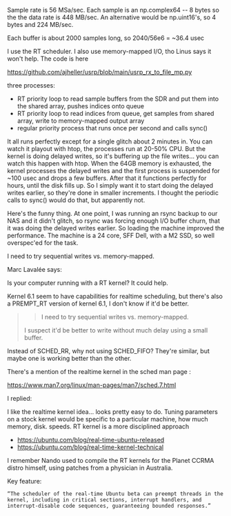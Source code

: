 Sample rate is 56 MSa/sec.  Each sample is an np.complex64 -- 8 bytes so the the data rate is 448 MB/sec.  An alternative would be np.uint16's, so 4 bytes and 224 MB/sec.

Each buffer is about 2000 samples long, so 2040/56e6 = ~36.4 usec

I use the RT scheduler.  I also use memory-mapped I/O, tho Linus says it won't help.  The code is here

   https://github.com/ajheller/usrp/blob/main/usrp_rx_to_file_mp.py

three processes:

- RT priority loop to read sample buffers from the SDR and put them into the shared array, pushes indices onto queue
- RT priority loop to read indices from queue, get samples from shared array, write to memory-mapped output array
- regular priority process that runs once per second and calls sync()

It all runs perfectly except for a single glitch about 2 minutes in.  You can watch it playout with htop, the processes run at 20-50% CPU.  But the kernel is doing delayed writes, so it's buffering up the file writes... you can watch this happen with htop. When the 64GB memory is exhausted, the kernel processes the delayed writes and the first process is suspended for ~100 usec and drops a few buffers.   After that it functions perfectly for hours, until the disk fills up.  So I simply want it to start doing the delayed writes earlier, so they're done in smaller increments.  I thought the periodic calls to sync() would do that, but apparently not. 

Here's the funny thing.  At one point, I was running an rsync backup to our NAS and it didn't glitch, so rsync was forcing enough I/O buffer churn, that it was doing the delayed writes earlier.  So loading the machine improved the performance.  The machine is a 24 core, SFF Dell, with a M2 SSD, so well overspec'ed for the task. 

I need to try sequential writes vs. memory-mapped. 

Marc Lavalée says:

Is your computer running with a RT kernel? It could help.

Kernel 6.1 seem to have capabilities for realtime scheduling, but 
there's also a PREMPT_RT version of kernel 6.1, I don't know if it'd be 
better.

>> I need to try sequential writes vs. memory-mapped.
>
> I suspect it'd be better to write without much delay using a small 
> buffer.

Instead of SCHED_RR, why not using  SCHED_FIFO? They're similar, but 
maybe one is working better than the other.

There's a mention of the realtime kernel in the sched man page :

https://www.man7.org/linux/man-pages/man7/sched.7.html

I replied:

I like the realtime kernel idea... looks pretty easy to do.  Tuning parameters on a stock kernel would be specific to a particular machine, how much memory, disk. speeds.  RT kernel is a more disciplined approach

   - https://ubuntu.com/blog/real-time-ubuntu-released
   - https://ubuntu.com/blog/real-time-kernel-technical

I remember Nando used to compile the RT kernels for the Planet CCRMA distro himself, using patches from a physician in Australia.

Key feature:

    “The scheduler of the real-time Ubuntu beta can preempt threads in the kernel, including in critical sections, interrupt handlers, and interrupt-disable code sequences, guaranteeing bounded responses.”
